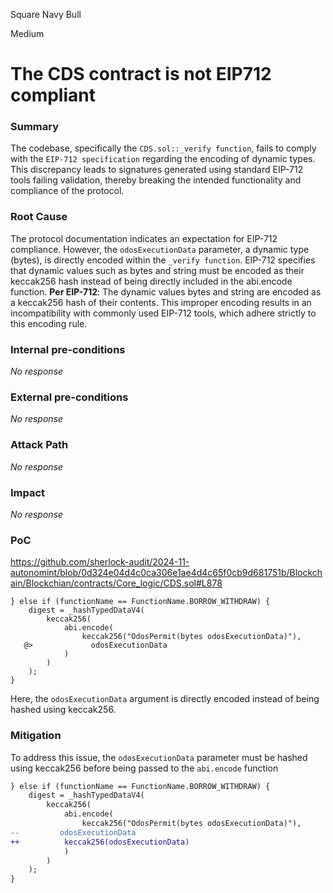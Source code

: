 Square Navy Bull

Medium

# The CDS contract is not EIP712 compliant

### Summary

The codebase, specifically the ``CDS.sol::_verify function``, fails to comply with the ``EIP-712 specification`` regarding the encoding of dynamic types. This discrepancy leads to signatures generated using standard EIP-712 tools failing validation, thereby breaking the intended functionality and compliance of the protocol.


### Root Cause

The protocol documentation indicates an expectation for EIP-712 compliance. However, the ``odosExecutionData`` parameter, a dynamic type (bytes), is directly encoded within the ``_verify function``. EIP-712 specifies that dynamic values such as bytes and string must be encoded as their keccak256 hash instead of being directly included in the abi.encode function.
**Per EIP-712**:
The dynamic values bytes and string are encoded as a keccak256 hash of their contents.
This improper encoding results in an incompatibility with commonly used EIP-712 tools, which adhere strictly to this encoding rule.


### Internal pre-conditions

_No response_

### External pre-conditions

_No response_

### Attack Path

_No response_

### Impact

_No response_

### PoC

https://github.com/sherlock-audit/2024-11-autonomint/blob/0d324e04d4c0ca306e1ae4d4c65f0cb9d681751b/Blockchain/Blockchian/contracts/Core_logic/CDS.sol#L878
```solidity
} else if (functionName == FunctionName.BORROW_WITHDRAW) {
    digest = _hashTypedDataV4(
        keccak256(
            abi.encode(
                keccak256("OdosPermit(bytes odosExecutionData)"),
   @>             odosExecutionData
            )
        )
    );
}
```
Here, the ``odosExecutionData`` argument is directly encoded instead of being hashed using keccak256.


### Mitigation

To address this issue, the ``odosExecutionData`` parameter must be hashed using keccak256 before being passed to the ``abi.encode`` function

```diff
} else if (functionName == FunctionName.BORROW_WITHDRAW) {
    digest = _hashTypedDataV4(
        keccak256(
            abi.encode(
                keccak256("OdosPermit(bytes odosExecutionData)"),
--         odosExecutionData
++          keccak256(odosExecutionData)
            )
        )
    );
}
```